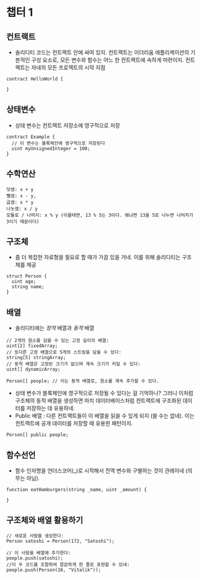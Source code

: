 # 챕터 1
## 컨트랙트
- 솔리디티 코드는 컨트랙트 안에 싸여 있지. 컨트랙트는 이더리움 애플리케이션의 기본적인 구성 요소로, 모든 변수와 함수는 어느 한 컨트랙트에 속하게 마련이지. 컨트랙트는 자네의 모든 프로젝트의 시작 지점
```solidity
contract HelloWorld {

}
```
## 상태변수
- 상태 변수는 컨트랙트 저장소에 영구적으로 저장
```
contract Example {
  // 이 변수는 블록체인에 영구적으로 저장된다
  uint myUnsignedInteger = 100;
}
```
## 수학연산
```
덧셈: x + y
뺄셈: x - y,
곱셈: x * y
나눗셈: x / y
모듈로 / 나머지: x % y (이를테면, 13 % 5는 3이다. 왜냐면 13을 5로 나누면 나머지가 3이기 때문이다)
```
## 구조체
- 좀 더 복잡한 자료형을 필요로 할 때가 가끔 있을 거네. 이를 위해 솔리디티는 구조체를 제공
```sol
struct Person {
  uint age;
  string name;
}
```

## 배열
- 솔리디티에는 _정적_ 배열과 _동적_ 배열
```sol
// 2개의 원소를 담을 수 있는 고정 길이의 배열:
uint[2] fixedArray;
// 또다른 고정 배열으로 5개의 스트링을 담을 수 있다:
string[5] stringArray;
// 동적 배열은 고정된 크기가 없으며 계속 크기가 커질 수 있다:
uint[] dynamicArray;
```
```sol
Person[] people; // 이는 동적 배열로, 원소를 계속 추가할 수 있다.
```
- 상태 변수가 블록체인에 영구적으로 저장될 수 있다는 걸 기억하나? 그러니 이처럼 구조체의 동적 배열을 생성하면 마치 데이터베이스처럼 컨트랙트에 구조화된 데이터를 저장하는 데 유용하네.
- Public 배열 : 다른 컨트랙트들이 이 배열을 읽을 수 있게 되지 (쓸 수는 없네). 이는 컨트랙트에 공개 데이터를 저장할 때 유용한 패턴이지.
```sol
Person[] public people;
```
## 함수선언
- 함수 인자명을 언더스코어(_)로 시작해서 전역 변수와 구별하는 것이 관례이네 (의무는 아님). 

```sol
function eatHamburgers(string _name, uint _amount) {

}
```
## 구조체와 배열 활용하기

```sol
// 새로운 사람을 생성한다:
Person satoshi = Person(172, "Satoshi");

// 이 사람을 배열에 추가한다:
people.push(satoshi);
//이 두 코드를 조합하여 깔끔하게 한 줄로 표현할 수 있네:
people.push(Person(16, "Vitalik"));
```
